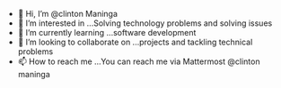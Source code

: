 - 👋 Hi, I’m @clinton Maninga
- 👀 I’m interested in ...Solving technology problems and solving issues
- 🌱 I’m currently learning ...software development
- 💞️ I’m looking to collaborate on ...projects and tackling technical problems
- 📫 How to reach me ...You can reach me via Mattermost @clinton maninga

<!---
clintonmoringa/clintonmoringa is a ✨ special ✨ repository because its `README.md` (this file) appears on your GitHub profile.
You can click the Preview link to take a look at your changes.
--->
